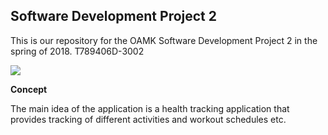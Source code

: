 ## Software Development Project 2

This is our repository for the OAMK Software Development Project 2 in the spring of 2018. T789406D-3002

![](https://user-images.githubusercontent.com/35720395/37281975-77e900e8-25fb-11e8-9c5b-9489fa10c12d.jpg)


**Concept**

The main idea of the application is a health tracking application that provides tracking of different activities and workout schedules etc.